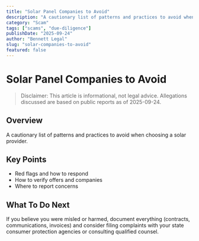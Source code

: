 ```yaml
---
title: "Solar Panel Companies to Avoid"
description: "A cautionary list of patterns and practices to avoid when choosing a solar provider."
category: "Scam"
tags: ["scams", "due-diligence"]
publishDate: "2025-09-24"
author: "Bennett Legal"
slug: "solar-companies-to-avoid"
featured: false
---
```


# Solar Panel Companies to Avoid

> Disclaimer: This article is informational, not legal advice. Allegations discussed are based on public reports as of 2025-09-24.

## Overview
A cautionary list of patterns and practices to avoid when choosing a solar provider.

## Key Points
- Red flags and how to respond
- How to verify offers and companies
- Where to report concerns

## What To Do Next
If you believe you were misled or harmed, document everything (contracts, communications, invoices) and consider filing complaints with your state consumer protection agencies or consulting qualified counsel.

<hub-list category="Company" limit="30" title="Companies in the News" />
